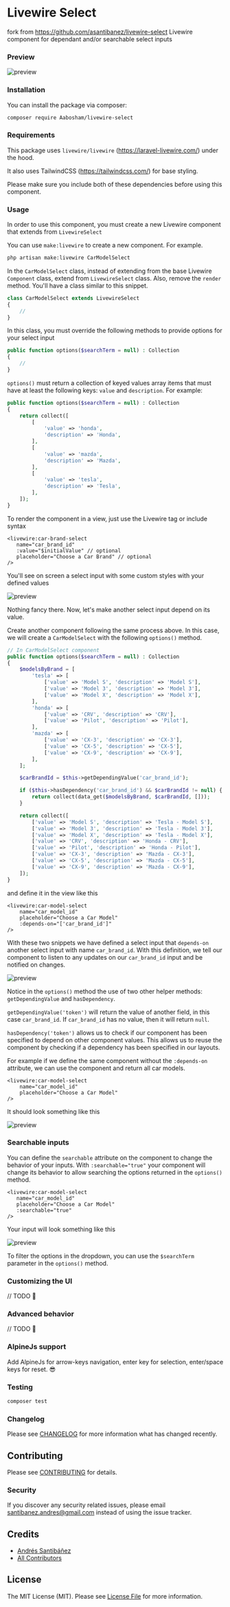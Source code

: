 # Livewire Select

fork from https://github.com/asantibanez/livewire-select 
Livewire component for dependant and/or searchable select inputs

### Preview

![preview](https://github.com/Aabosham/livewire-select/raw/master/preview.gif) 

### Installation

You can install the package via composer:

```bash
composer require Aabosham/livewire-select
```

### Requirements

This package uses `livewire/livewire` (https://laravel-livewire.com/) under the hood.

It also uses TailwindCSS (https://tailwindcss.com/) for base styling. 

Please make sure you include both of these dependencies before using this component. 

### Usage

In order to use this component, you must create a new Livewire component that extends from 
`LivewireSelect`

You can use `make:livewire` to create a new component. For example.
``` bash
php artisan make:livewire CarModelSelect
```

In the `CarModelSelect` class, instead of extending from the base Livewire `Component` class, 
extend from `LivewireSelect` class. Also, remove the `render` method. 
You'll have a class similar to this snippet.
 
``` php
class CarModelSelect extends LivewireSelect
{
    //
}
```

In this class, you must override the following methods to provide options for your select input
```php
public function options($searchTerm = null) : Collection 
{
    //
}
```

`options()` must return a collection of keyed values array items that must have at least the following 
keys: `value` and `description`. For example:

```php
public function options($searchTerm = null) : Collection 
{
    return collect([
        [
            'value' => 'honda',
            'description' => 'Honda',
        ],
        [
            'value' => 'mazda',
            'description' => 'Mazda',
        ],
        [
            'value' => 'tesla',
            'description' => 'Tesla',
        ],       
    ]);
}
```

To render the component in a view, just use the Livewire tag or include syntax
 
 ```blade
 <livewire:car-brand-select
    name="car_brand_id"
    :value="$initialValue" // optional
    placeholder="Choose a Car Brand" // optional
 />
 ```

You'll see on screen a select input with some custom styles with your defined values

![preview](https://github.com/Aabosham/livewire-select/raw/master/basic.gif)

Nothing fancy there. Now, let's make another select input depend on its value.

Create another component following the same process above. In this case, we will create 
a `CarModelSelect` with the following `options()` method.

```php
// In CarModelSelect component
public function options($searchTerm = null) : Collection 
{
    $modelsByBrand = [
        'tesla' => [
            ['value' => 'Model S', 'description' => 'Model S'],
            ['value' => 'Model 3', 'description' => 'Model 3'],
            ['value' => 'Model X', 'description' => 'Model X'],
        ],
        'honda' => [
            ['value' => 'CRV', 'description' => 'CRV'],
            ['value' => 'Pilot', 'description' => 'Pilot'],
        ],
        'mazda' => [
            ['value' => 'CX-3', 'description' => 'CX-3'],
            ['value' => 'CX-5', 'description' => 'CX-5'],
            ['value' => 'CX-9', 'description' => 'CX-9'],
        ],
    ];

    $carBrandId = $this->getDependingValue('car_brand_id');

    if ($this->hasDependency('car_brand_id') && $carBrandId != null) {
        return collect(data_get($modelsByBrand, $carBrandId, []));
    }

    return collect([
        ['value' => 'Model S', 'description' => 'Tesla - Model S'],
        ['value' => 'Model 3', 'description' => 'Tesla - Model 3'],
        ['value' => 'Model X', 'description' => 'Tesla - Model X'],
        ['value' => 'CRV', 'description' => 'Honda - CRV'],
        ['value' => 'Pilot', 'description' => 'Honda - Pilot'],
        ['value' => 'CX-3', 'description' => 'Mazda - CX-3'],
        ['value' => 'CX-5', 'description' => 'Mazda - CX-5'],
        ['value' => 'CX-9', 'description' => 'Mazda - CX-9'],
    ]);
} 
```

and define it in the view like this

```blade
<livewire:car-model-select
    name="car_model_id"
    placeholder="Choose a Car Model"
    :depends-on="['car_brand_id']"
/>
```

With these two snippets we have defined a select input that `depends-on` another
select input with name `car_brand_id`. With this definition, we tell our component
to listen to any updates on our `car_brand_id` input and be notified on changes.

![preview](https://github.com/Aabosham/livewire-select/raw/master/dependant.gif)

Notice in the `options()` method the use of two other helper methods: 
`getDependingValue` and `hasDependency`. 

`getDependingValue('token')` will return the value of another field, in this case 
`car_brand_id`. If `car_brand_id` has no value, then it will return `null`.

`hasDependency('token')` allows us to check if our component has been specified
to depend on other component values. This allows us to reuse the component by checking
if a dependency has been specified in our layouts. 

For example if we define the same component without the `:depends-on` attribute,
we can use the component and return all car models.

```blade
<livewire:car-model-select
    name="car_model_id"
    placeholder="Choose a Car Model"
/>
```

It should look something like this

![preview](https://github.com/Aabosham/livewire-select/raw/master/no-dependency.gif)

### Searchable inputs

You can define the `searchable` attribute on the component to change the behavior of your
inputs. With `:searchable="true"` your component will change its behavior to allow searching
the options returned in the `options()` method.

 ```blade
<livewire:car-model-select
    name="car_model_id"
    placeholder="Choose a Car Model"
    :searchable="true"
/>
```

Your input will look something like this

![preview](https://github.com/Aabosham/livewire-select/raw/master/searchable.gif)

To filter the options in the dropdown, you can use the `$searchTerm` parameter in the 
`options()` method.

### Customizing the UI

// TODO 😬

### Advanced behavior

// TODO 😬

### AlpineJs support

Add AlpineJs for arrow-keys navigation, enter key for selection, enter/space keys for reset. 😎

### Testing

``` bash
composer test
```

### Changelog

Please see [CHANGELOG](CHANGELOG.md) for more information what has changed recently.

## Contributing

Please see [CONTRIBUTING](CONTRIBUTING.md) for details.

### Security

If you discover any security related issues, please email santibanez.andres@gmail.com instead of using the issue tracker.

## Credits

- [Andrés Santibáñez](https://github.com/Aabosham)
- [All Contributors](../../contributors)

## License

The MIT License (MIT). Please see [License File](LICENSE.md) for more information.
